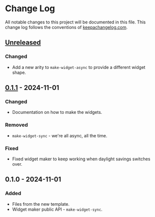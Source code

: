 # Change Log
All notable changes to this project will be documented in this file. This change log follows the conventions of [keepachangelog.com](http://keepachangelog.com/).

## [Unreleased]
### Changed
- Add a new arity to `make-widget-async` to provide a different widget shape.

## [0.1.1] - 2024-11-01
### Changed
- Documentation on how to make the widgets.

### Removed
- `make-widget-sync` - we're all async, all the time.

### Fixed
- Fixed widget maker to keep working when daylight savings switches over.

## 0.1.0 - 2024-11-01
### Added
- Files from the new template.
- Widget maker public API - `make-widget-sync`.

[Unreleased]: https://sourcehost.site/your-name/space-game/compare/0.1.1...HEAD
[0.1.1]: https://sourcehost.site/your-name/space-game/compare/0.1.0...0.1.1
